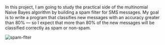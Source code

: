 In this project, I am going to study the practical side of the multinomial Naive Bayes algorithm by building a spam filter for SMS messages. My goal is to write a program that classifies new messages with an accuracy greater than 80% — so I expect that more than 80% of the new messages will be classified correctly as spam or non-spam.

![spam-flter](https://user-images.githubusercontent.com/79214748/225057835-775af309-c8b0-43b3-8efa-5560f513bb73.png)
